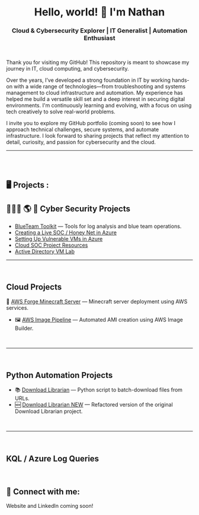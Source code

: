 

<h1 align="center">Hello, world! 👋 I'm Nathan</h1>
<h3 align="center">Cloud & Cybersecurity Explorer | IT Generalist | Automation Enthusiast</h3>
<br />

Thank you for visiting my GitHub! This repository is meant to showcase my journey in IT, cloud computing, and cybersecurity.

Over the years, I’ve developed a strong foundation in IT by working hands-on with a wide range of technologies—from troubleshooting and systems management to cloud infrastructure and automation. My experience has helped me build a versatile skill set and a deep interest in securing digital environments. I'm continuously learning and evolving, with a focus on using tech creatively to solve real-world problems.

I invite you to explore my GitHub portfolio (coming soon) to see how I approach technical challenges, secure systems, and automate infrastructure. I look forward to sharing projects that reflect my attention to detail, curiosity, and passion for cybersecurity and the cloud.

---

<br />
<br />

<h2>🖥️ Projects :</h2>

## 👨🏻‍💻 🌎 🔐 Cyber Security Projects

- [BlueTeam Toolkit](https://github.com/phelannathan42/BlueTeam-Toolkit) — Tools for log analysis and blue team operations.
- [Creating a Live SOC / Honey Net in Azure](https://github.com/phelannathan42/azure-honeynet-soc)
- [Setting Up Vulnerable VMs in Azure](https://github.com/phelannathan42/azure-honeypot-setup)
- [Cloud SOC Project Resources](https://github.com/phelannathan42/Cloud-SOC-Project-Resources)
- [Active Directory VM Lab](https://github.com/phelannathan42/ActiveDirectoryLab)


---

<br />

## Cloud Projects
🔧 [AWS Forge Minecraft Server](https://github.com/phelannathan42/aws-forge-minecraft-server) — Minecraft server deployment using AWS services.
- 🖼️ [AWS Image Pipeline](https://github.com/phelannathan42/AWS-Image-Pipeline) — Automated AMI creation using AWS Image Builder.

<br />

---

<br />

## Python Automation Projects
- 📚 [Download Librarian](https://github.com/phelannathan42/Download-Librarian) — Python script to batch-download files from URLs.
- 🆕 [Download Librarian NEW](https://github.com/phelannathan42/Download-Librarian-NEW) — Refactored version of the original Download Librarian project.

<br />

---

<br />

## KQL / Azure Log Queries
<!-- Project list to be updated -->

<br />

<h2>📲 Connect with me:</h2>

Website and LinkedIn coming soon!
